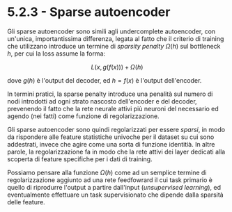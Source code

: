 # 5.2.3 - Sparse autoencoder

Gli sparse autoencoder sono simili agli undercomplete autoencoder, con un'unica, importantissima differenza, legata al fatto che il criterio di training che utilizzano introduce un termine di *sparsity penalty* $\Omega(h)$ sul bottleneck $h$, per cui la loss assume la forma:

$$
L(x, g(f(x))) + \Omega(h)
$$

dove $g(h)$ è l'output del decoder, ed $h=f(x)$ è l'output dell'encoder.

In termini pratici, la sparse penalty introduce una penalità sul numero di nodi introdotti ad ogni strato nascosto dell'encoder e del decoder, prevenendo il fatto che la rete neurale attivi più neuroni del necessario ed agendo (nei fatti) come funzione di regolarizzazione.

Gli sparse autoencoder sono quindi regolarizzati per essere *sparsi*, in modo da rispondere alle feature statistiche univoche per il dataset su cui sono addestrati, invece che agire come una sorta di funzione identitià. In altre parole, la regolarizzazione fa in modo che la rete attivi dei layer dedicati alla scoperta di feature specifiche per i dati di training.

Possiamo pensare alla funzione $\Omega(h)$ come ad un semplice termine di regolarizzazione aggiunto ad una rete feedfowrard il cui task primario è quello di riprodurre l'output a partire dall'input (*unsupervised learning*), ed eventualmente effettuare un task supervisionato che dipende dalla sparsità delle feature.
